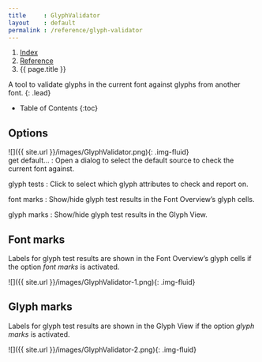 ```yaml
---
title     : GlyphValidator
layout    : default
permalink : /reference/glyph-validator
---
```


<nav aria-label="breadcrumb">
  <ol class="breadcrumb small">
    <li class="breadcrumb-item"><a href="{{ site.url }}">Index</a></li>
    <li class="breadcrumb-item"><a href="../../../reference">Reference</a></li>
    <li class="breadcrumb-item active" aria-current="page">{{ page.title }}</li>
  </ol>
</nav>

A tool to validate glyphs in the current font against glyphs from another font.
{: .lead}

* Table of Contents
{:toc}


Options
-------

<div class='row'>
<div class='col' markdown='1'>
![]({{ site.url }}/images/GlyphValidator.png){: .img-fluid}
</div>
<div class='col' markdown='1'>
get default…
: Open a dialog to select the default source to check the current font against.

glyph tests
: Click to select which glyph attributes to check and report on.

font marks
: Show/hide glyph test results in the Font Overview’s glyph cells.

glyph marks
: Show/hide glyph test results in the Glyph View.

</div>
</div>


Font marks
----------

Labels for glyph test results are shown in the Font Overview’s glyph cells if the option *font marks* is activated.

![]({{ site.url }}/images/GlyphValidator-1.png){: .img-fluid}


Glyph marks
-----------

Labels for glyph test results are shown in the Glyph View if the option *glyph marks* is activated.

![]({{ site.url }}/images/GlyphValidator-2.png){: .img-fluid}

